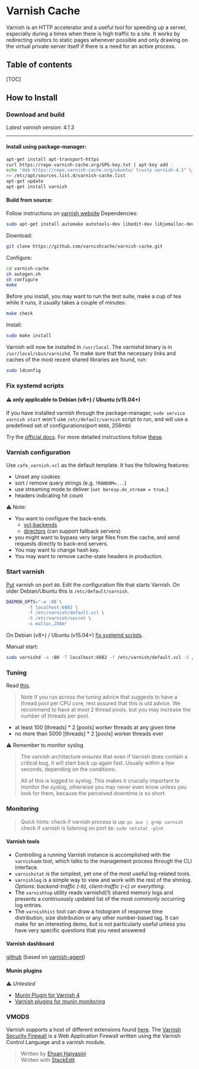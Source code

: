 # Varnish Cache
Varnish is an HTTP accelerator and a useful tool for speeding up a server, especially during a times when there is high traffic to a site. It works by redirecting visitors to static pages whenever possible and only drawing on the virtual private server itself if there is a need for an active process.

## Table of contents
[TOC]

## How to Install
### Download and build
*Latest varnish version*: 4.1.3


----------


#### Install using package-manager:
```bash
apt-get install apt-transport-https
curl https://repo.varnish-cache.org/GPG-key.txt | apt-key add -
echo "deb https://repo.varnish-cache.org/ubuntu/ trusty varnish-4.1" \
>> /etc/apt/sources.list.d/varnish-cache.list
apt-get update
apt-get install varnish
```
#### Build from source:
Follow instructions on [varnish website](https://www.varnish-cache.org/docs/trunk/installation/install.html)
Dependencies:
```bash
sudo apt-get install automake autotools-dev libedit-dev libjemalloc-dev libncurses5-dev libncurses5 libncurses-dev libpcre3-dev libtool pkg-config  autoconf python-docutils python-sphinx graphviz
```
Download:
```bash
git clone https://github.com/varnishcache/varnish-cache.git
```

Configure:
```bash
cd varnish-cache
sh autogen.sh
sh configure
make
```

Before you install, you may want to run the test suite, make a cup of tea while it runs, it usually takes a couple of minutes:
```bash
make check
```

Install:
```bash
sudo make install
```
Varnish will now be installed in `/usr/local`. The varnishd binary is in `/usr/local/sbin/varnishd`. To make sure that the necessary links and caches of the most recent shared libraries are found, run:
```bash
sudo ldconfig
```

### Fix systemd scripts 

#### :warning: only applicable to Debian (v8+) / Ubuntu (v15.04+)
If you have installed varnish through the package-manager, `sudo service varnish start` won't use `/etc/default/varnish` script to run, and will use a predefined set of configurations(port `6080`, 256mb)

Try the [official docs](https://www.varnish-cache.org/docs/trunk/tutorial/putting_varnish_on_port_80.html).
For more detailed instructions follow [these](http://deshack.net/how-to-varnish-listen-port-80-systemd/).

### Varnish configuration
Use `cafe_varnish.vcl` as the default template. It has the following features:

 - Unset any cookies
 - sort / remove query strings (e.g. `?RANDOM=...`)
 - use streaming mode to deliver (`set beresp.do_stream = true;`)
 - headers indicating hit count
 
 :warning: Note:
 - You want to configure the back-ends. 
     - [vcl-backends](https://www.varnish-cache.org/docs/trunk/users-guide/vcl-backends.html)
     - [directors](https://www.varnish-cache.org/docs/trunk/reference/vmod_directors.generated.html) (can support fallback servers)
 - you might want to bypass very large files from the cache, and send requests directly to back-end servers.
 - You may want to change hash key.
 - You may want to remove cache-state headers in production.

### Start varnish
[Put](https://www.varnish-cache.org/docs/trunk/tutorial/putting_varnish_on_port_80.html) varnish on port `80`.
Edit the configuration file that starts Varnish. On older Debian/Ubuntu this is `/etc/default/varnish`. 
```bash
DAEMON_OPTS="-a :80 \
        -T localhost:6082 \
        -f /etc/varnish/default.vcl \
        -S /etc/varnish/secret \
        -s malloc,256m"
```
On Debian (v8+) / Ubuntu (v15.04+) [fix systemd scripts](#fix-systemd-scripts).

Manual start:
```bash
sudo varnishd -a :80 -T localhost:6082 -f /etc/varnish/default.vcl -S /etc/varnish/secret -s malloc,256m
```

### Tuning
Read [this](http://book.varnish-software.com/4.0/chapters/Tuning.html).

> Note If you run across the tuning advice that suggests to have a thread pool per CPU core, rest assured that this is old advice. We recommend to have at most 2 thread pools, but you may increase the number of threads per pool.

 - at least 100 [threads] * 2 [pools] worker threads at any given time
 - no more than 5000 [threads] * 2 [pools] worker threads ever

:warning:  Remember to monitor syslog 

> The varnish architecture ensures that even if Varnish does contain a critical bug, it will start back up again fast. Usually within a few seconds, depending on the conditions.
> 
> All of this is logged to syslog. This makes it crucially important to monitor the syslog, otherwise you may never even know unless you look for them, because the perceived downtime is so short.

### Monitoring

> Quick hints:
> check if varnish process is up: `ps aux | grep varnish`
> check if varnish is listening on port `80`: `sudo netstat -plnt`
#### Varnish tools
 - Controlling a running Varnish instance is accomplished with the `varnishadm` tool, which talks to the management process through the CLI interface.
 - `varnishstat` is the simplest, yet one of the most useful log-related tools. 
 - `varnishlog` is a simple way to view and work with the rest of the shmlog.
*Options: backend-traffic (-b), client-traffic (-c) or everything.*
 - The `varnishtop` utility reads varnishd(1) shared memory logs and
presents a continuously updated list of the most commonly occurring
log entries.
 - The `varnishhist` tool can draw a histogram of response time distribution, size distribution or any other number-based tag. It can make for an interesting demo, but is not particularly useful unless you have very specific questions that you need answered

#### Varnish dashboard
[github](https://github.com/brandonwamboldt/varnish-dashboard) (based on [varnish-agent](https://github.com/varnish/vagent2))

#### Munin plugins
:warning: *Untested*
- [Munin Plugin for Varnish 4](https://github.com/munin-monitoring/contrib/tree/master/plugins/varnish4)
- [Varnish plugins for munin monitoring](https://github.com/basiszwo/munin-varnish)

### VMODS
Varnish supports a host of different extensions found [here](https://varnish-cache.org/vmods/).
The [Varnish Security Firewall](https://github.com/comotion/VSF) is a Web Application Firewall written using the Varnish Control Language and a varnish module.

> Written by [Ehsan Hajyasini](mailto:ehsan@cafebazaar.ir)  
> Written with [StackEdit](https://stackedit.io/)
